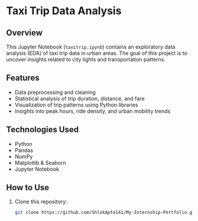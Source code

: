 # Taxi Trip Data Analysis

## Overview
This Jupyter Notebook (`taxitrip.ipynb`) contains an exploratory data analysis (EDA) of taxi trip data in urban areas. The goal of this project is to uncover insights related to city lights and transportation patterns.

## Features
- Data preprocessing and cleaning
- Statistical analysis of trip duration, distance, and fare
- Visualization of trip patterns using Python libraries
- Insights into peak hours, ride density, and urban mobility trends

## Technologies Used
- Python
- Pandas
- NumPy
- Matplotlib & Seaborn
- Jupyter Notebook

## How to Use
1. Clone this repository:
   ```bash
   git clone https://github.com/ShlokApte141/My-Internship-Portfolio.git